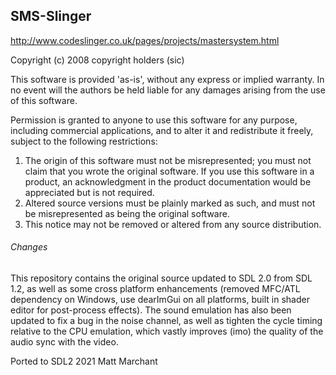 SMS-Slinger
-----------

http://www.codeslinger.co.uk/pages/projects/mastersystem.html

Copyright (c) 2008 copyright holders (sic)

This software is provided 'as-is', without any express or implied
warranty. In no event will the authors be held liable for any damages
arising from the use of this software.

Permission is granted to anyone to use this software for any purpose,
including commercial applications, and to alter it and redistribute it
freely, subject to the following restrictions:

1. The origin of this software must not be misrepresented; you must not
   claim that you wrote the original software. If you use this software
   in a product, an acknowledgment in the product documentation would be
   appreciated but is not required.
2. Altered source versions must be plainly marked as such, and must not be
   misrepresented as being the original software.
3. This notice may not be removed or altered from any source distribution.


###### Changes

This repository contains the original source updated to SDL 2.0 from
SDL 1.2, as well as some cross platform enhancements (removed MFC/ATL
dependency on Windows, use dearImGui on all platforms, built in shader
editor for post-process effects). The sound emulation has also been
updated to fix a bug in the noise channel, as well as tighten the cycle
timing relative to the CPU emulation, which vastly improves (imo) the
quality of the audio sync with the video.


Ported to SDL2 2021 Matt Marchant